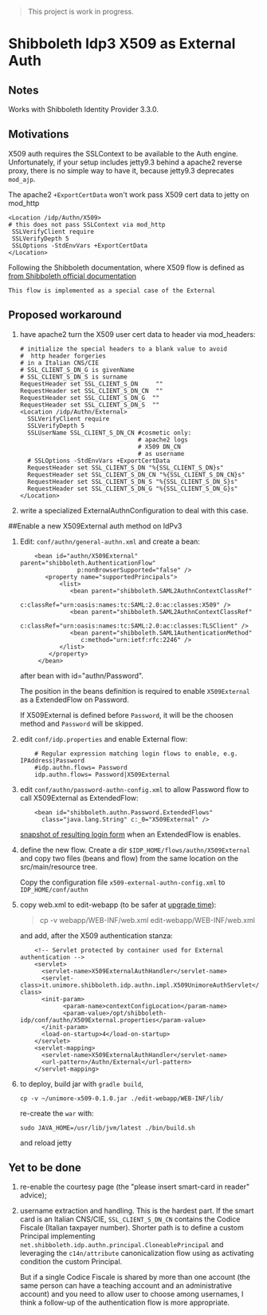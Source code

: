 > This project is work in progress.

# Shibboleth Idp3 X509 as External Auth

## Notes
Works with Shibboleth Identity Provider 3.3.0.

## Motivations
X509 auth requires the SSLContext to be available to 
the Auth engine. Unfortunately, if your setup includes 
jetty9.3 behind a apache2 reverse proxy, there is 
no simple way to have it, because jetty9.3 
deprecates `mod_ajp`.

The apache2 `+ExportCertData` won't work pass
X509 cert data to jetty on mod_http
 
    <Location /idp/Authn/X509>
    # this does not pass SSLContext via mod_http
     SSLVerifyClient require
     SSLVerifyDepth 5
     SSLOptions -StdEnvVars +ExportCertData
    </Location>

Following the Shibboleth documentation, where X509 
flow is defined as 
[from Shibboleth official documentation](https://wiki.shibboleth.net/confluence/display/IDP30/X509AuthnConfiguration)

    This flow is implemented as a special case of the External    

## Proposed workaround

1. have apache2 turn the X509 user cert data to header 
   via mod_headers:
   
   ```
   # initialize the special headers to a blank value to avoid 
   #  http header forgeries
   # in a Italian CNS/CIE
   # SSL_CLIENT_S_DN_G is givenName
   # SSL_CLIENT_S_DN_S is surname
   RequestHeader set SSL_CLIENT_S_DN     ""
   RequestHeader set SSL_CLIENT_S_DN_CN  ""
   RequestHeader set SSL_CLIENT_S_DN_G  ""
   RequestHeader set SSL_CLIENT_S_DN_S  ""
   <Location /idp/Authn/External>
     SSLVerifyClient require
     SSLVerifyDepth 5
     SSLUserName SSL_CLIENT_S_DN_CN #cosmetic only: 
                                    # apache2 logs 
                                    # X509 DN_CN 
                                    # as username 
     # SSLOptions -StdEnvVars +ExportCertData
     RequestHeader set SSL_CLIENT_S_DN "%{SSL_CLIENT_S_DN}s"
     RequestHeader set SSL_CLIENT_S_DN_CN "%{SSL_CLIENT_S_DN_CN}s"
     RequestHeader set SSL_CLIENT_S_DN_S "%{SSL_CLIENT_S_DN_S}s"
     RequestHeader set SSL_CLIENT_S_DN_G "%{SSL_CLIENT_S_DN_G}s"
   </Location>
   ``` 
2. write a specialized ExternalAuthnConfiguration to 
   deal with this case.

##Enable a new X509External auth method on IdPv3

1. Edit: `conf/authn/general-authn.xml` and create a bean:

   ```       
       <bean id="authn/X509External" parent="shibboleth.AuthenticationFlow"
                   p:nonBrowserSupported="false" />
          <property name="supportedPrincipals">
              <list>
                 <bean parent="shibboleth.SAML2AuthnContextClassRef"
                    c:classRef="urn:oasis:names:tc:SAML:2.0:ac:classes:X509" />
                 <bean parent="shibboleth.SAML2AuthnContextClassRef"
                    c:classRef="urn:oasis:names:tc:SAML:2.0:ac:classes:TLSClient" />
                 <bean parent="shibboleth.SAML1AuthenticationMethod"
                    c:method="urn:ietf:rfc:2246" />
              </list>
           </property>
        </bean>
   ```      
   after bean with id="authn/Password".
   
   The position in the beans definition is required to enable `X509External` 
   as a ExtendedFlow on Password.
   
   If X509External is defined before `Password`, it will be the choosen 
   method and `Password` will be skipped.
2. edit `conf/idp.properties` and enable External flow:

   ```
       # Regular expression matching login flows to enable, e.g. IPAddress|Password
       #idp.authn.flows= Password
       idp.authn.flows= Password|X509External
   ``` 
3. edit `conf/authn/password-authn-config.xml` to allow Password 
   flow to call X509External as ExtendedFlow:
   
   ```
       <bean id="shibboleth.authn.Password.ExtendedFlows"
         class="java.lang.String" c:_0="X509External" />
   ```
   
   [snapshot of resulting login form](ExtendedFlow.png) when an 
   ExtendedFlow is enables.
   
4. define the new flow. Create a dir
   ``
   $IDP_HOME/flows/authn/X509External
   ``
   and copy two files (beans and flow) from the same location on
   the src/main/resource tree.
   
   Copy the configuration file `x509-external-authn-config.xml` to
   `IDP_HOME/conf/authn`
   
4. copy web.xml to edit-webapp (to be safer 
   at [upgrade time](https://wiki.shibboleth.net/confluence/display/IDP30/Upgrading)):
   
   > cp -v webapp/WEB-INF/web.xml edit-webapp/WEB-INF/web.xml
     
   and add, after the X509 authentication stanza:
   ```
       <!-- Servlet protected by container used for External authentication -->
       <servlet>
         <servlet-name>X509ExternalAuthHandler</servlet-name>
         <servlet-class>it.unimore.shibboleth.idp.authn.impl.X509UnimoreAuthServlet</servlet-class>
         <init-param>
               <param-name>contextConfigLocation</param-name>
               <param-value>/opt/shibboleth-idp/conf/authn/X509External.properties</param-value>
         </init-param>
         <load-on-startup>4</load-on-startup>
       </servlet>
       <servlet-mapping>
         <servlet-name>X509ExternalAuthHandler</servlet-name>
         <url-pattern>/Authn/External</url-pattern>
       </servlet-mapping>
   ```
5. to deploy, build jar with ``gradle build``,
  
       cp -v ~/unimore-x509-0.1.0.jar ./edit-webapp/WEB-INF/lib/
  
   re-create the ``war`` with:
   
       sudo JAVA_HOME=/usr/lib/jvm/latest ./bin/build.sh
   
   and reload jetty
   
## Yet to be done

1. re-enable the courtesy page (the "please insert smart-card in reader" advice);

2. username extraction and handling. This is the hardest part. If the smart card is an Italian CNS/CIE, 
   `SSL_CLIENT_S_DN_CN` contains the Codice Fiscale (Italian taxpayer number). 
    Shorter path is to define a custom Principal 
    implementing `net.shibboleth.idp.authn.principal.CloneablePrincipal`
    and leveraging the `c14n/attribute` canonicalization flow using as activating 
    condition the custom Principal.
    
    But if a single Codice Fiscale is shared by more than one account (the same 
    person can have a teaching account and an administrative account) and you 
    need to allow user to choose among usernames, I think a follow-up of the 
    authentication flow is more appropriate.
